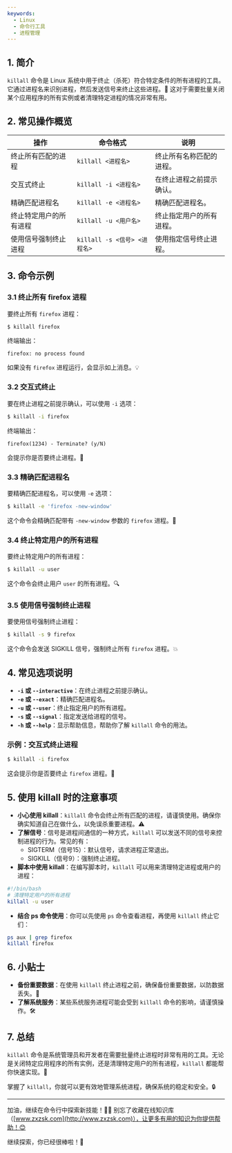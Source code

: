 ```yaml
---
keywords:
  - Linux
  - 命令行工具
  - 进程管理
---
```



## 1. 简介

`killall` 命令是 Linux 系统中用于终止（杀死）符合特定条件的所有进程的工具。它通过进程名来识别进程，然后发送信号来终止这些进程。🛑 这对于需要批量关闭某个应用程序的所有实例或者清理特定进程的情况非常有用。

## 2. 常见操作概览

| 操作                       | 命令格式                                  | 说明                               |
|----------------------------|-----------------------------------------|------------------------------------|
| 终止所有匹配的进程           | `killall <进程名>`                      | 终止所有名称匹配的进程。            |
| 交互式终止                  | `killall -i <进程名>`                    | 在终止进程之前提示确认。            |
| 精确匹配进程名              | `killall -e <进程名>`                    | 精确匹配进程名。                    |
| 终止特定用户的所有进程       | `killall -u <用户名>`                    | 终止指定用户的所有进程。            |
| 使用信号强制终止进程         | `killall -s <信号> <进程名>`            | 使用指定信号终止进程。              |

## 3. 命令示例

### 3.1 终止所有 firefox 进程

要终止所有 `firefox` 进程：

```bash
$ killall firefox
```

终端输出：

```
firefox: no process found
```

如果没有 `firefox` 进程运行，会显示如上消息。💡

### 3.2 交互式终止

要在终止进程之前提示确认，可以使用 `-i` 选项：

```bash
$ killall -i firefox
```

终端输出：

```
firefox(1234) - Terminate? (y/N)
```

会提示你是否要终止进程。👀

### 3.3 精确匹配进程名

要精确匹配进程名，可以使用 `-e` 选项：

```bash
$ killall -e 'firefox -new-window'
```

这个命令会精确匹配带有 `-new-window` 参数的 `firefox` 进程。📝

### 3.4 终止特定用户的所有进程

要终止特定用户的所有进程：

```bash
$ killall -u user
```

这个命令会终止用户 `user` 的所有进程。🔍

### 3.5 使用信号强制终止进程

要使用信号强制终止进程：

```bash
$ killall -s 9 firefox
```

这个命令会发送 SIGKILL 信号，强制终止所有 `firefox` 进程。💥

## 4. 常见选项说明

- **`-i` 或 `--interactive`**：在终止进程之前提示确认。
- **`-e` 或 `--exact`**：精确匹配进程名。
- **`-u` 或 `--user`**：终止指定用户的所有进程。
- **`-s` 或 `--signal`**：指定发送给进程的信号。
- **`-h` 或 `--help`**：显示帮助信息，帮助你了解 `killall` 命令的用法。

### 示例：交互式终止进程

```bash
$ killall -i firefox
```

这会提示你是否要终止 `firefox` 进程。👀

## 5. 使用 killall 时的注意事项

- **小心使用 killall**：`killall` 命令会终止所有匹配的进程，请谨慎使用。确保你确实知道自己在做什么，以免误杀重要进程。⚠️
- **了解信号**：信号是进程间通信的一种方式，`killall` 可以发送不同的信号来控制进程的行为。常见的有：
  - SIGTERM（信号15）：默认信号，请求进程正常退出。
  - SIGKILL（信号9）：强制终止进程。
- **脚本中使用 killall**：在编写脚本时，`killall` 可以用来清理特定进程或用户的进程：

```bash
#!/bin/bash
# 清理特定用户的所有进程
killall -u user
```

- **结合 ps 命令使用**：你可以先使用 `ps` 命令查看进程，再使用 `killall` 终止它们：

```bash
ps aux | grep firefox
killall firefox
```

## 6. 小贴士

- **备份重要数据**：在使用 `killall` 终止进程之前，确保备份重要数据，以防数据丢失。💾
- **了解系统服务**：某些系统服务进程可能会受到 `killall` 命令的影响，请谨慎操作。🛠️

## 7. 总结

`killall` 命令是系统管理员和开发者在需要批量终止进程时非常有用的工具。无论是关闭特定应用程序的所有实例，还是清理特定用户的所有进程，`killall` 都能帮你快速实现。🎯

掌握了 `killall`，你就可以更有效地管理系统进程，确保系统的稳定和安全。🔒

---

加油，继续在命令行中探索新技能！💪🏻 别忘了收藏在线知识库（[www.zxzsk.com](http://www.zxzsk.com)），让更多有用的知识为你提供帮助！😊

继续探索，你已经很棒啦！🌟